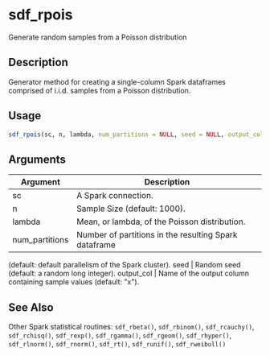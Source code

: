# sdf_rpois


Generate random samples from a Poisson distribution




## Description

Generator method for creating a single-column Spark dataframes comprised of
i.i.d. samples from a Poisson distribution.





## Usage
```r
sdf_rpois(sc, n, lambda, num_partitions = NULL, seed = NULL, output_col = "x")
```




## Arguments


Argument      |Description
------------- |----------------
sc | A Spark connection.
n | Sample Size (default: 1000).
lambda | Mean, or lambda, of the Poisson distribution.
num_partitions | Number of partitions in the resulting Spark dataframe
(default: default parallelism of the Spark cluster).
seed | Random seed (default: a random long integer).
output_col | Name of the output column containing sample values (default: "x").







## See Also

Other Spark statistical routines: 
`sdf_rbeta()`,
`sdf_rbinom()`,
`sdf_rcauchy()`,
`sdf_rchisq()`,
`sdf_rexp()`,
`sdf_rgamma()`,
`sdf_rgeom()`,
`sdf_rhyper()`,
`sdf_rlnorm()`,
`sdf_rnorm()`,
`sdf_rt()`,
`sdf_runif()`,
`sdf_rweibull()`



